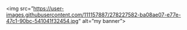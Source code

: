 <img src=”https://user-images.githubusercontent.com/111157887/278227582-ba08ae07-e77e-47c1-90bc-541041f32454.jpg" alt=”my banner”>
<!--
**Victoroide/Victoroide** is a ✨ _special_ ✨ repository because its `README.md` (this file) appears on your GitHub profile.

Here are some ideas to get you started:

- 🔭 I’m currently working on ...
- 🌱 I’m currently learning ...
- 👯 I’m looking to collaborate on ...
- 🤔 I’m looking for help with ...
- 💬 Ask me about ...
- 📫 How to reach me: ...
- 😄 Pronouns: ...
- ⚡ Fun fact: ...
-->
